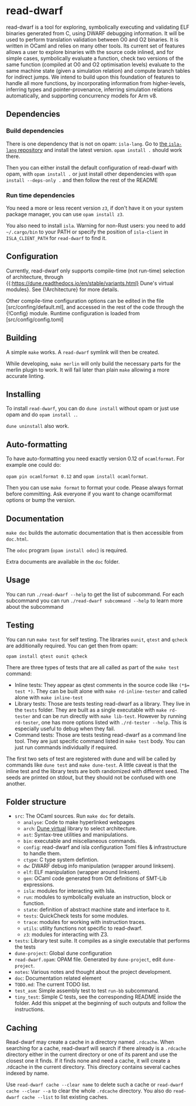 # read-dwarf

read-dwarf is a tool for exploring, symbolically executing and validating ELF
binaries generated from C, using DWARF debugging information. It will be used
to perform translation validation between O0 and O2 binaries. It is written in
OCaml and relies on many other tools. Its current set of features allows a user
to explore binaries with the source code inlined, and for simple cases,
symbolically evaluate a function, check two versions of the same function
(compiled at O0 and O2 optimisation levels) evaluate to the same machine state
(given a simulation relation) and compute branch tables for indirect jumps. We
intend to build upon this foundation of features to handle all more functions,
by incorporating information from higher-levels, inferring types and
pointer-provenance, inferring simulation relations automatically, and supporting
concurrency models for Arm v8.

## Dependencies

### Build dependencies
There is one dependency that is not on opam: `isla-lang`. Go to [the `isla-lang`
repository](https://github.com/rems-project/isla-lang) and install the latest
version. `opam install .` should work there.

Then you can either install the default configuration of read-dwarf with opam,
with `opam install .` or just install other dependencies with
`opam install --deps-only .` and then follow the rest of the README


### Run time dependencies

You need a more or less recent version `z3`, if don't have it on your system
package manager, you can use `opam install z3`.

You also need to install `isla`.  Warning for
non-Rust users: you need to add `~/.cargo/bin` to your PATH or specify the
position of `isla-client` in `ISLA_CLIENT_PATH` for `read-dwarf` to find it.

## Configuration

Currently, read-dwarf only supports compile-time (not run-time) selection of
architecture, through {{:https://dune.readthedocs.io/en/stable/variants.html}
Dune's virtual modules}. See {!Architecture} for more details.

Other compile-time configuration options can be edited in the file
[src/confing/default.ml], and accessed in the rest of the code through the
{!Config} module. Runtime configuration is loaded from [src/config/config.toml]

## Building

A simple `make` works. A `read-dwarf` symlink will then be created.

While developing, `make merlin` will only build the necessary parts for the
merlin plugin to work. It will fail later than plain `make` allowing a more
accurate linting.

## Installing

To install `read-dwarf`, you can do `dune install` without opam or
just use opam and do `opam install .`.

`dune uninstall` also work.

## Auto-formatting

To have auto-formatting you need exactly version 0.12 of `ocamlformat`.
For example one could do:

`opam pin ocamlformat 0.12` and `opam install ocamlformat`.

Then you can use `make format` to format your code.
Please always format before committing.
Ask everyone if you want to change ocamlformat options or bump the version.


## Documentation

`make doc` builds the automatic documentation that is then accessible from
`doc.html`.

The `odoc` program (`opam install odoc`) is required.

Extra documents are available in the `doc` folder.

## Usage

You can run `./read-dwarf --help` to get the list of subcommand. For each
subcommand you can run `./read-dwarf subcommand --help` to learn more about
the subcommand

## Testing

You can run `make test` for self testing.
The libraries `ounit`, `qtest` and `qcheck` are additionally required.
You can get then from opam:

```
opam install qtest ounit qcheck
```

There are three types of tests that are all called as part of the `make test`
command:
 - Inline tests: They appear as qtest comments in the source code like `(*$=
   test *)`. They can be built alone with `make rd-inline-tester` and called
   alone with `make inline-test`
 - Library tests: Those are tests testing read-dwarf as a library. They live in
   the `tests` folder. They are built as a single executable with `make
   rd-tester` and can be run directly with `make lib-test`. However by
   running `rd-tester`, one has more options listed with `./rd-tester --help`. 
   This is especially useful to debug when they fail.
 - Command tests: Those are tests testing read-dwarf as a command line tool.
   They are just specific command listed in `make test` body. You can just run
   commands individually if required.
   
The first two sets of test are registered with dune and will be called by
commands like `dune test` and `make dune-test`. A little caveat is that the
inline test and the library tests are both randomized with different seed. The
seeds are printed on stdout, but they should not be confused with one another.
 
## Folder structure

 - `src`: The OCaml sources. Run `make doc` for details.
   - `analyse`: Code to make hyperlinked webpages
   - `arch`: [Dune virtual](https://dune.readthedocs.io/en/stable/variants.html)
      library to select architecture.
   - `ast`: Syntax-tree utilities and manipulations.
   - `bin`: executable and miscellaneous commands.
   - `config`: read-dwarf and isla configuration Toml files & infrastructure to handle them.
   - `ctype`: C type system defintion.
   - `dw`: DWARF debug info manipulation (wrapper around linksem).
   - `elf`: ELF manipulation (wrapper around linksem).
   - `gen`: OCaml code generated from Ott definitions of SMT-Lib expressions.
   - `isla`: modules for interacting with Isla.
   - `run`: modules to symbolically evaluate an instruction, block or function.
   - `state`: definition of abstract machine state and interface to it.
   - `tests`: QuickCheck tests for some modules.
   - `trace`: modules for working with instruction traces.
   - `utils`: utility functions not specific to read-dwarf.
   - `z3`: modules for interacting with Z3.
 - `tests`: Library test suite. It compiles as a single executable that performs the tests
 - `dune-project`: Global dune configuration
 - `read-dwarf.opam`: OPAM file. Generated by `dune-project`, edit `dune-project`.
 - `notes`: Various notes and thought about the project development.
 - `doc`: Documentation related element
 - `TODO.md`: The current TODO list.
 - `test_asm`: Simple assembly test to test `run-bb` subcommand.
 - `tiny_test`: Simple C tests, see the corresponding README inside the folder.
   Add this snippet at the beginning of such outputs and follow the
   instructions.

## Caching

Read-dwarf may create a cache in a directory named `.rdcache`. When searching
for a cache, read-dwarf will search if there already is a `.rdcache` directory
either in the current directory or one of its parent and use the closest one it
finds. If it finds none and need a cache, it will create a .rdcache in the
current directory. This directory contains several caches indexed by name.

Use `read-dwarf cache --clear name` to delete such a cache or
`read-dwarf cache --clear --a` to clear the whole `.rdcache` directory.
You also do `read-dwarf cache --list` to list existing caches.
